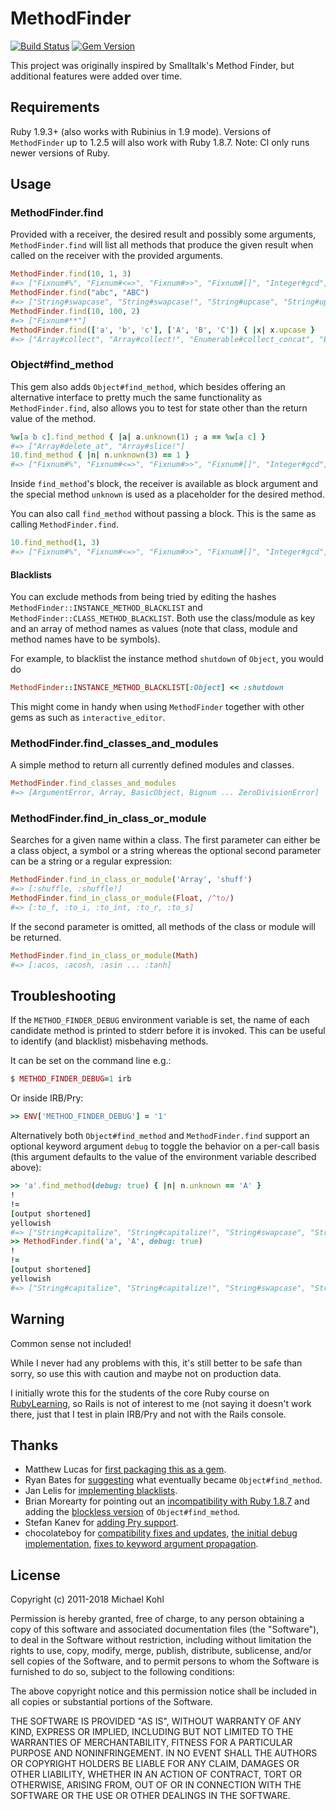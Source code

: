 # MethodFinder

[![Build Status](https://travis-ci.org/citizen428/methodfinder.svg)](https://travis-ci.org/citizen428/methodfinder)
[![Gem Version](https://img.shields.io/gem/v/methodfinder.svg)](https://rubygems.org/gems/methodfinder)

This project was originally inspired by Smalltalk's Method Finder, but
additional features were added over time.

## Requirements

Ruby 1.9.3+ (also works with Rubinius in 1.9 mode). Versions of `MethodFinder`
up to 1.2.5 will also work with Ruby 1.8.7. Note: CI only runs newer versions
of Ruby.

## Usage

### MethodFinder.find

Provided with a receiver, the desired result and possibly some arguments,
`MethodFinder.find` will list all methods that produce the given result when
called on the receiver with the provided arguments.

```ruby
MethodFinder.find(10, 1, 3)
#=> ["Fixnum#%", "Fixnum#<=>", "Fixnum#>>", "Fixnum#[]", "Integer#gcd", "Fixnum#modulo", "Numeric#remainder"]
MethodFinder.find("abc", "ABC")
#=> ["String#swapcase", "String#swapcase!", "String#upcase", "String#upcase!"]
MethodFinder.find(10, 100, 2)
#=> ["Fixnum#**"]
MethodFinder.find(['a', 'b', 'c'], ['A', 'B', 'C']) { |x| x.upcase }
#=> ["Array#collect", "Array#collect!", "Enumerable#collect_concat", "Enumerable#flat_map", "Array#map", "Array#map!"]
```

### Object#find_method

This gem also adds `Object#find_method`, which besides offering an alternative
interface to pretty much the same functionality as `MethodFinder.find`, also
allows you to test for state other than the return value of the method.

```ruby
%w[a b c].find_method { |a| a.unknown(1) ; a == %w[a c] }
#=> ["Array#delete_at", "Array#slice!"]
10.find_method { |n| n.unknown(3) == 1 }
#=> ["Fixnum#%", "Fixnum#<=>", "Fixnum#>>", "Fixnum#[]", "Integer#gcd", "Fixnum#modulo", "Numeric#remainder"]
```

Inside `find_method`'s block, the receiver is available as block argument and
the special method `unknown` is used as a placeholder for the desired method.

You can also call `find_method` without passing a block. This is the same as
calling `MethodFinder.find`.

```ruby
10.find_method(1, 3)
#=> ["Fixnum#%", "Fixnum#<=>", "Fixnum#>>", "Fixnum#[]", "Integer#gcd", "Fixnum#modulo", "Numeric#remainder"]
```

#### Blacklists

You can exclude methods from being tried by editing the hashes
`MethodFinder::INSTANCE_METHOD_BLACKLIST` and
`MethodFinder::CLASS_METHOD_BLACKLIST`. Both use the class/module as key and
an array of method names as values (note that class, module and method names
have to be symbols).

For example, to blacklist the instance method `shutdown` of `Object`, you
would do

```ruby
MethodFinder::INSTANCE_METHOD_BLACKLIST[:Object] << :shutdown
```

This might come in handy when using `MethodFinder` together with other gems as
such as `interactive_editor`.

### MethodFinder.find_classes_and_modules

A simple method to return all currently defined modules and classes.

```ruby
MethodFinder.find_classes_and_modules
#=> [ArgumentError, Array, BasicObject, Bignum ... ZeroDivisionError]
```

### MethodFinder.find_in_class_or_module

Searches for a given name within a class. The first parameter can either be a
class object, a symbol or a string whereas the optional second parameter can
be a string or a regular expression:

```ruby
MethodFinder.find_in_class_or_module('Array', 'shuff')
#=> [:shuffle, :shuffle!]
MethodFinder.find_in_class_or_module(Float, /^to/)
#=> [:to_f, :to_i, :to_int, :to_r, :to_s]
```

If the second parameter is omitted, all methods of the class or module will be
returned.

```ruby
MethodFinder.find_in_class_or_module(Math)
#=> [:acos, :acosh, :asin ... :tanh]
```

## Troubleshooting

If the `METHOD_FINDER_DEBUG` environment variable is set, the name of each
candidate method is printed to stderr before it is invoked. This can be useful
to identify (and blacklist) misbehaving methods.

It can be set on the command line e.g.:

```ruby
$ METHOD_FINDER_DEBUG=1 irb
```

Or inside IRB/Pry:

```ruby
>> ENV['METHOD_FINDER_DEBUG'] = '1'
```

Alternatively both `Object#find_method` and `MethodFinder.find` support an
optional keyword argument `debug` to toggle the behavior on a per-call basis
(this argument defaults to the value of the environment variable described
above):

```ruby
>> 'a'.find_method(debug: true) { |n| n.unknown == 'A' }
!
!=
[output shortened]
yellowish
#=> ["String#capitalize", "String#capitalize!", "String#swapcase", "String#swapcase!", "String#upcase", "String#upcase!"]
>> MethodFinder.find('a', 'A', debug: true)
!
!=
[output shortened]
yellowish
#=> ["String#capitalize", "String#capitalize!", "String#swapcase", "String#swapcase!", "String#upcase", "String#upcase!"]
```

## Warning

Common sense not included!

While I never had any problems with this, it's still better to be safe than
sorry, so use this with caution and maybe not on production data.

I initially wrote this for the students of the core Ruby course on
[RubyLearning](http://rubylearning.org), so Rails is not of interest to me (not
saying it doesn't work there, just that I test in plain IRB/Pry and not with
the Rails console.

## Thanks

* Matthew Lucas for [first packaging this as a gem](https://github.com/citizen428/methodfinder/pull/1).
* Ryan Bates for [suggesting](https://github.com/citizen428/methodfinder/issues/closed#issue/3)
  what eventually became `Object#find_method`.
* Jan Lelis for [implementing blacklists](https://github.com/citizen428/methodfinder/issues/closed#issue/4).
* Brian Morearty for pointing out an [incompatibility with Ruby 1.8.7](https://github.com/citizen428/methodfinder/pull/5)
  and adding the [blockless version](https://github.com/citizen428/methodfinder/pull/6)
  of `Object#find_method`.
* Stefan Kanev for [adding Pry support](https://github.com/citizen428/methodfinder/pull/7).
* chocolateboy for [compatibility fixes and updates](https://github.com/citizen428/methodfinder/pull/8),
  [the initial debug implementation](https://github.com/citizen428/methodfinder/pull/9),
  [fixes to keyword argument propagation](https://github.com/citizen428/methodfinder/pull/11).

## License

Copyright (c) 2011-2018 Michael Kohl

Permission is hereby granted, free of charge, to any person obtaining a copy
of this software and associated documentation files (the "Software"), to deal
in the Software without restriction, including without limitation the rights
to use, copy, modify, merge, publish, distribute, sublicense, and/or sell
copies of the Software, and to permit persons to whom the Software is
furnished to do so, subject to the following conditions:

The above copyright notice and this permission notice shall be included in all
copies or substantial portions of the Software.

THE SOFTWARE IS PROVIDED "AS IS", WITHOUT WARRANTY OF ANY KIND, EXPRESS OR
IMPLIED, INCLUDING BUT NOT LIMITED TO THE WARRANTIES OF MERCHANTABILITY,
FITNESS FOR A PARTICULAR PURPOSE AND NONINFRINGEMENT. IN NO EVENT SHALL THE
AUTHORS OR COPYRIGHT HOLDERS BE LIABLE FOR ANY CLAIM, DAMAGES OR OTHER
LIABILITY, WHETHER IN AN ACTION OF CONTRACT, TORT OR OTHERWISE, ARISING FROM,
OUT OF OR IN CONNECTION WITH THE SOFTWARE OR THE USE OR OTHER DEALINGS IN THE
SOFTWARE.
